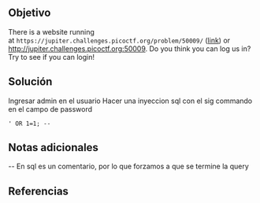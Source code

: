 ## Objetivo
There is a website running at `https://jupiter.challenges.picoctf.org/problem/50009/` ([link](https://jupiter.challenges.picoctf.org/problem/50009/)) or http://jupiter.challenges.picoctf.org:50009. Do you think you can log us in? Try to see if you can login!
## Solución
Ingresar admin en el usuario
Hacer una inyeccion sql con el sig commando en el campo de password
```
' OR 1=1; --
```
## Notas adicionales
-- En sql es un comentario, por lo que forzamos a que se termine la query
## Referencias
